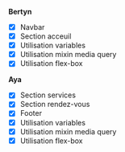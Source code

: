 **Bertyn** 
- [x] Navbar
- [x] Section acceuil
- [x] Utilisation variables
- [x] Utilisation mixin media query
- [x] Utilisation flex-box

**Aya** 
- [x] Section services
- [x] Section rendez-vous
- [x] Footer
- [x] Utilisation variables
- [x] Utilisation mixin media query
- [x] Utilisation flex-box
